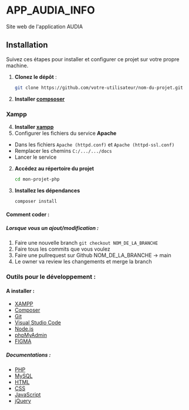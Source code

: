 # APP_AUDIA_INFO

Site web de l'application AUDIA

## Installation

Suivez ces étapes pour installer et configurer ce projet sur votre propre machine.

1. **Clonez le dépôt** :

   ```bash
   git clone https://github.com/votre-utilisateur/nom-du-projet.git
   ```
2. **Installer [compsoser](https://getcomposer.org/download/)**

### Xampp
4. **Installer [xampp](https://www.apachefriends.org/fr/index.html)**
5. Configurer les fichiers du service **Apache**
- Dans les fichiers `Apache (httpd.conf)` et `Apache (httpd-ssl.conf)`
- Remplacer les chemins `C:/.../.../docs`
- Lancer le service

2. **Accédez au répertoire du projet**
   ```bash
   cd mon-projet-php
   ```
3. **Installez les dépendances**
   ```bash
   composer install
   ```

#### Comment coder : 
##### Lorsque vous un ajout/modification : 
1. Faire une nouvelle branch `git checkout NOM_DE_LA_BRANCHE`
2. Faire tous les commits que vous voulez
3. Faire une pullrequest sur Github NOM_DE_LA_BRANCHE -> main
4. Le owner va review les changements et merge la branch 

### Outils pour le développement :
#### A installer :

- [XAMPP](https://www.apachefriends.org/fr/index.html)
- [Composer](https://getcomposer.org/download/)
- [Git](https://git-scm.com/downloads)
- [Visual Studio Code](https://code.visualstudio.com/download)
- [Node.js](https://nodejs.org/en/download/)
- [phpMyAdmin](https://www.phpmyadmin.net/downloads/)
- [FIGMA](https://www.figma.com/downloads/)

##### Documentations :

- [PHP](https://www.php.net/manual/fr/index.php)
- [MySQL](https://dev.mysql.com/doc/)
- [HTML](https://developer.mozilla.org/fr/docs/Web/HTML)
- [CSS](https://developer.mozilla.org/fr/docs/Web/CSS)
- [JavaScript](https://developer.mozilla.org/fr/docs/Web/JavaScript)
- [jQuery](https://api.jquery.com/)
